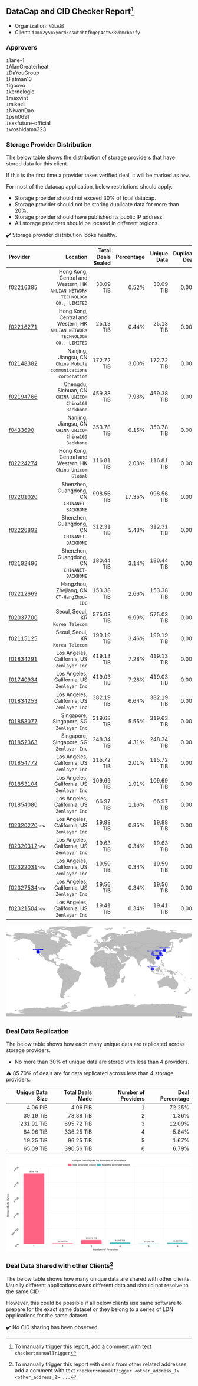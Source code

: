 ## DataCap and CID Checker Report[^1]
 - Organization: `NDLABS`
 - Client: `f1mx2y5mxynrd5csutdhtfhgep4ct533wbmcbozfy`
### Approvers
`1`1ane-1<br/>`1`AlanGreaterheat<br/>`1`DaYouGroup<br/>`1`Fatman13<br/>`1`igoovo<br/>`1`kernelogic<br/>`1`maxvint<br/>`1`mikezli<br/>`1`NiwanDao<br/>`1`psh0691<br/>`1`sxxfuture-official<br/>`1`woshidama323

### Storage Provider Distribution
The below table shows the distribution of storage providers that have stored data for this client.

If this is the first time a provider takes verified deal, it will be marked as `new`.

For most of the datacap application, below restrictions should apply.
 - Storage provider should not exceed 30% of total datacap.
 - Storage provider should not be storing duplicate data for more than 20%.
 - Storage provider should have published its public IP address.
 - All storage providers should be located in different regions.

✔️ Storage provider distribution looks healthy.

| Provider                                                    |                                                                        Location | Total Deals Sealed | Percentage | Unique Data | Duplicate Deals |
| :---------------------------------------------------------- | ------------------------------------------------------------------------------: | -----------------: | ---------: | ----------: | --------------: |
| [f02216385](https://filfox.info/en/address/f02216385)       | Hong Kong, Central and Western, HK<br/>`ANLIAN NETWORK TECHNOLOGY CO., LIMITED` |          30.09 TiB |      0.52% |   30.09 TiB |           0.00% |
| [f02216271](https://filfox.info/en/address/f02216271)       | Hong Kong, Central and Western, HK<br/>`ANLIAN NETWORK TECHNOLOGY CO., LIMITED` |          25.13 TiB |      0.44% |   25.13 TiB |           0.00% |
| [f02148382](https://filfox.info/en/address/f02148382)       |              Nanjing, Jiangsu, CN<br/>`China Mobile communications corporation` |         172.72 TiB |      3.00% |  172.72 TiB |           0.00% |
| [f02194766](https://filfox.info/en/address/f02194766)       |                       Chengdu, Sichuan, CN<br/>`CHINA UNICOM China169 Backbone` |         459.38 TiB |      7.98% |  459.38 TiB |           0.00% |
| [f0433690](https://filfox.info/en/address/f0433690)         |                       Nanjing, Jiangsu, CN<br/>`CHINA UNICOM China169 Backbone` |         353.78 TiB |      6.15% |  353.78 TiB |           0.00% |
| [f02224274](https://filfox.info/en/address/f02224274)       |                    Hong Kong, Central and Western, HK<br/>`China Unicom Global` |         116.81 TiB |      2.03% |  116.81 TiB |           0.00% |
| [f02201020](https://filfox.info/en/address/f02201020)       |                                 Shenzhen, Guangdong, CN<br/>`CHINANET-BACKBONE` |         998.56 TiB |     17.35% |  998.56 TiB |           0.00% |
| [f02226892](https://filfox.info/en/address/f02226892)       |                                 Shenzhen, Guangdong, CN<br/>`CHINANET-BACKBONE` |         312.31 TiB |      5.43% |  312.31 TiB |           0.00% |
| [f02192496](https://filfox.info/en/address/f02192496)       |                                 Shenzhen, Guangdong, CN<br/>`CHINANET-BACKBONE` |         180.44 TiB |      3.14% |  180.44 TiB |           0.00% |
| [f02212669](https://filfox.info/en/address/f02212669)       |                                    Hangzhou, Zhejiang, CN<br/>`CT-HangZhou-IDC` |         153.38 TiB |      2.66% |  153.38 TiB |           0.00% |
| [f02037700](https://filfox.info/en/address/f02037700)       |                                            Seoul, Seoul, KR<br/>`Korea Telecom` |         575.03 TiB |      9.99% |  575.03 TiB |           0.00% |
| [f02115125](https://filfox.info/en/address/f02115125)       |                                            Seoul, Seoul, KR<br/>`Korea Telecom` |         199.19 TiB |      3.46% |  199.19 TiB |           0.00% |
| [f01834291](https://filfox.info/en/address/f01834291)       |                                  Los Angeles, California, US<br/>`Zenlayer Inc` |         419.13 TiB |      7.28% |  419.13 TiB |           0.00% |
| [f01740934](https://filfox.info/en/address/f01740934)       |                                  Los Angeles, California, US<br/>`Zenlayer Inc` |         419.03 TiB |      7.28% |  419.03 TiB |           0.00% |
| [f01834253](https://filfox.info/en/address/f01834253)       |                                  Los Angeles, California, US<br/>`Zenlayer Inc` |         382.19 TiB |      6.64% |  382.19 TiB |           0.00% |
| [f01853077](https://filfox.info/en/address/f01853077)       |                                     Singapore, Singapore, SG<br/>`Zenlayer Inc` |         319.63 TiB |      5.55% |  319.63 TiB |           0.00% |
| [f01852363](https://filfox.info/en/address/f01852363)       |                                     Singapore, Singapore, SG<br/>`Zenlayer Inc` |         248.34 TiB |      4.31% |  248.34 TiB |           0.00% |
| [f01854772](https://filfox.info/en/address/f01854772)       |                                  Los Angeles, California, US<br/>`Zenlayer Inc` |         115.72 TiB |      2.01% |  115.72 TiB |           0.00% |
| [f01853104](https://filfox.info/en/address/f01853104)       |                                  Los Angeles, California, US<br/>`Zenlayer Inc` |         109.69 TiB |      1.91% |  109.69 TiB |           0.00% |
| [f01854080](https://filfox.info/en/address/f01854080)       |                                  Los Angeles, California, US<br/>`Zenlayer Inc` |          66.97 TiB |      1.16% |   66.97 TiB |           0.00% |
| [f02320270](https://filfox.info/en/address/f02320270)`new`  |                                  Los Angeles, California, US<br/>`Zenlayer Inc` |          19.88 TiB |      0.35% |   19.88 TiB |           0.00% |
| [f02320312](https://filfox.info/en/address/f02320312)`new`  |                                  Los Angeles, California, US<br/>`Zenlayer Inc` |          19.63 TiB |      0.34% |   19.63 TiB |           0.00% |
| [f02322031](https://filfox.info/en/address/f02322031)`new`  |                                  Los Angeles, California, US<br/>`Zenlayer Inc` |          19.59 TiB |      0.34% |   19.59 TiB |           0.00% |
| [f02327534](https://filfox.info/en/address/f02327534)`new`  |                                  Los Angeles, California, US<br/>`Zenlayer Inc` |          19.56 TiB |      0.34% |   19.56 TiB |           0.00% |
| [f02321504](https://filfox.info/en/address/f02321504)`new`  |                                  Los Angeles, California, US<br/>`Zenlayer Inc` |          19.41 TiB |      0.34% |   19.41 TiB |           0.00% |

<img src="https://raw.githubusercontent.com/data-preservation-programs/filplus-checker-assets/main/filecoin-project/filecoin-plus-large-datasets/issues/2055/1691044598127.png"/>

### Deal Data Replication
The below table shows how each many unique data are replicated across storage providers.

- No more than 30% of unique data are stored with less than 4 providers.

⚠️ 85.70% of deals are for data replicated across less than 4 storage providers.

| Unique Data Size | Total Deals Made | Number of Providers | Deal Percentage |
| ---------------: | ---------------: | ------------------: | --------------: |
|         4.06 PiB |         4.06 PiB |                   1 |          72.25% |
|        39.19 TiB |        78.38 TiB |                   2 |           1.36% |
|       231.91 TiB |       695.72 TiB |                   3 |          12.09% |
|        84.06 TiB |       336.25 TiB |                   4 |           5.84% |
|        19.25 TiB |        96.25 TiB |                   5 |           1.67% |
|        65.09 TiB |       390.56 TiB |                   6 |           6.79% |

<img src="https://raw.githubusercontent.com/data-preservation-programs/filplus-checker-assets/main/filecoin-project/filecoin-plus-large-datasets/issues/2055/1691044598956.png"/>

### Deal Data Shared with other Clients[^3]
The below table shows how many unique data are shared with other clients.
Usually different applications owns different data and should not resolve to the same CID.

However, this could be possible if all below clients use same software to prepare for the exact same dataset or they belong to a series of LDN applications for the same dataset.

✔️ No CID sharing has been observed.

[^1]: To manually trigger this report, add a comment with text `checker:manualTrigger`

[^2]: Deals from those addresses are combined into this report as they are specified with `checker:manualTrigger`

[^3]: To manually trigger this report with deals from other related addresses, add a comment with text `checker:manualTrigger <other_address_1> <other_address_2> ...`
